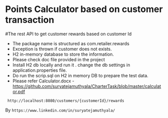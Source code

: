 # Points Calculator based on customer transaction
#The rest API to get customer rewards based on customer Id

- The package name is structured as com.retailer.rewards
- Exception is thrown if customer does not exists.
- H2 in-memory database to store the information.
- Please check doc file provided in the project
- Install H2 db locally and run it . change the db settings in application.properties file.
- Do run the scrip.sql on H2 in memory DB to prepare the test data.
- Please refer Calculator.docx - https://github.com/suryatejamuthyala/CharterTask/blob/master/calculator.pdf

```
 http://localhost:8080/customers/{customerId}/rewards
```

By `https://www.linkedin.com/in/suryatejamuthyala/`
